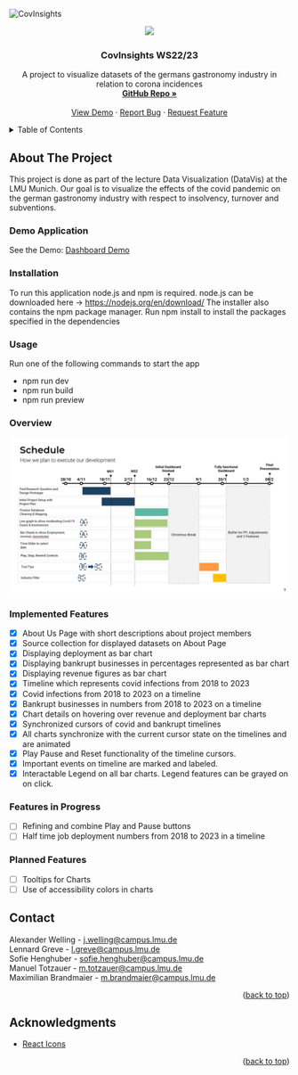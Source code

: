 <!-- PROJECT LOGO -->
![CovInsights]()
<a name="readme-top"></a>
<div align="center">
  <a href="https://github.com/InfoVis22/CovInsights/tree/main"><img src="https://github.com/InfoVis22/CovInsights/tree/sourceSpecifications/public/images/logo.png?raw=true"></a>

  <h3 align="center">CovInsights WS22/23</h3>

  <p align="center">
    A project to visualize datasets of the germans gastronomy industry in relation to corona incidences
    <br />
    <a href="https://github.com/InfoVis22/CovInsights"><strong>GitHub Repo »</strong></a>
    <br />
    <br />
    <a href="https://covinsight.mmt-lmu.de/">View Demo</a>
    ·
    <a href="https://github.com/InfoVis22/CovInsights/issues">Report Bug</a>
    ·
    <a href="https://github.com/InfoVis22/CovInsights/issues">Request Feature</a>
  </p>
</div>

<!-- TABLE OF CONTENTS -->
<details>
  <summary>Table of Contents</summary>
  <ol>
    <li>
      <a href="#about-the-project">About The Project</a>
      <ul>
        <li><a href="#built-with">Built With</a></li>
      </ul>
    </li>
    <li>
      <a href="#getting-started">Getting Started</a>
      <ul>
        <li><a href="#prerequisites">Prerequisites</a></li>
        <li><a href="#installation">Installation</a></li>
      </ul>
    </li>
    <li><a href="#usage">Usage</a></li>
    <li><a href="#implemented-features">Implemented Features</a></li>
    <li><a href="#features-in-progress">Features in Progress</a></li>
    <li><a href="#planned-features">Planned Features</a></li>
    <li><a href="#contact">Contact</a></li>
    <li><a href="#acknowledgments">Acknowledgments</a></li>
  </ol>
</details>

<!-- ABOUT THE PROJECT -->
## About The Project
This project is done as part of the lecture Data Visualization (DataVis) at the LMU Munich. Our goal is to visualize the effects of the covid pandemic on the german gastronomy industry with respect to insolvency, turnover and subventions.

### Demo Application

See the Demo: [Dashboard Demo](https://covinsight.mmt-lmu.de/)

<!-- Installation -->
### Installation
To run this application node.js and npm is required.
node.js can be downloaded here -> https://nodejs.org/en/download/
The installer also contains the npm package manager.
Run npm install to install the packages specified in the dependencies

<!-- Usage -->
### Usage
Run one of the following commands to start the app
- npm run dev
- npm run build
- npm run preview

<!-- Overview -->
### Overview
![Gant Chart](Gant.jpg)

<!-- Implemented Features -->
### Implemented Features
- [x] About Us Page with short descriptions about project members
- [x] Source collection for displayed datasets on About Page
- [x] Displaying deployment as bar chart 
- [x] Displaying bankrupt businesses in percentages represented as bar chart 
- [x] Displaying revenue figures as bar chart 
- [x] Timeline which represents covid infections from 2018 to 2023
- [x] Covid infections from 2018 to 2023 on a timeline
- [x] Bankrupt businesses in numbers from 2018 to 2023 on a timeline
- [x] Chart details on hovering over revenue and deployment bar charts
- [x] Synchronized cursors of covid and bankrupt timelines
- [x] All charts synchronize with the current cursor state on the timelines and are animated
- [x] Play Pause and Reset functionality of the timeline cursors.
- [x] Important events on timeline are marked and labeled.
- [x] Interactable Legend on all bar charts. Legend features can be grayed on on click.

<!-- Features in Progress -->
### Features in Progress
- [ ] Refining and combine Play and Pause buttons
- [ ] Half time job deployment numbers from 2018 to 2023 in a timeline

<!-- Planned Features -->
### Planned Features
- [ ] Tooltips for Charts
- [ ] Use of accessibility colors in charts

<!-- CONTACT -->
## Contact
Alexander Welling - j.welling@campus.lmu.de <br/>
Lennard Greve - l.greve@campus.lmu.de <br/>
Sofie Henghuber - sofie.henghuber@campus.lmu.de <br/>
Manuel Totzauer - m.totzauer@campus.lmu.de <br/>
Maximilian Brandmaier - m.brandmaier@campus.lmu.de

<p align="right">(<a href="#readme-top">back to top</a>)</p>

<!-- ACKNOWLEDGMENTS -->
## Acknowledgments
* [React Icons](https://react-icons.github.io/react-icons/search)
  
<p align="right">(<a href="#readme-top">back to top</a>)</p>

<!-- MARKDOWN LINKS & IMAGES -->
<!-- https://www.markdownguide.org/basic-syntax/#reference-style-links -->
[React.js]: https://img.shields.io/badge/React-20232A?style=for-the-badge&logo=react&logoColor=61DAFB
[React-url]: https://reactjs.org/